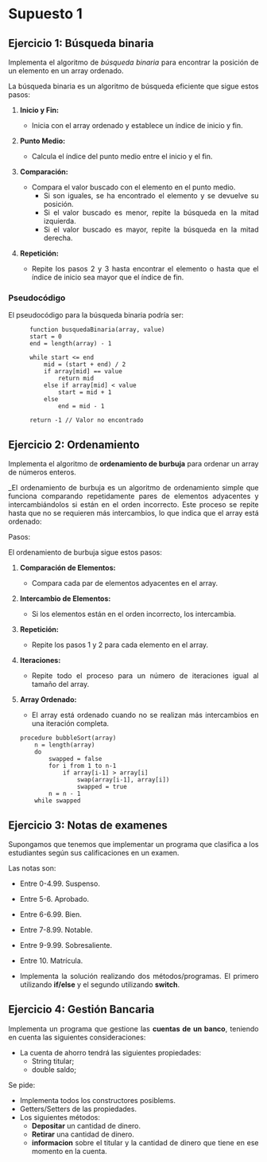 <div align="justify">

# Supuesto 1

## Ejercicio 1: Búsqueda binaria

Implementa el algoritmo de _búsqueda binaria_ para encontrar la posición de un elemento en un array ordenado.

La búsqueda binaria es un algoritmo de búsqueda eficiente que sigue estos pasos:

1. **Inicio y Fin:**
   - Inicia con el array ordenado y establece un índice de inicio y fin.

2. **Punto Medio:**
   - Calcula el índice del punto medio entre el inicio y el fin.

3. **Comparación:**
   - Compara el valor buscado con el elemento en el punto medio.
     - Si son iguales, se ha encontrado el elemento y se devuelve su posición.
     - Si el valor buscado es menor, repite la búsqueda en la mitad izquierda.
     - Si el valor buscado es mayor, repite la búsqueda en la mitad derecha.

4. **Repetición:**
   - Repite los pasos 2 y 3 hasta encontrar el elemento o hasta que el índice de inicio sea mayor que el índice de fin.

### Pseudocódigo

El pseudocódigo para la búsqueda binaria podría ser:

```code
      function busquedaBinaria(array, value)
      start = 0
      end = length(array) - 1
      
      while start <= end
          mid = (start + end) / 2
          if array[mid] == value
              return mid
          else if array[mid] < value
              start = mid + 1
          else
              end = mid - 1
              
      return -1 // Valor no encontrado
```

## Ejercicio 2: Ordenamiento

Implementa el algoritmo de __ordenamiento de burbuja__ para ordenar un array de números enteros.

_El ordenamiento de burbuja es un algoritmo de ordenamiento simple que funciona comparando repetidamente pares de elementos adyacentes y intercambiándolos si están en el orden incorrecto. Este proceso se repite hasta que no se requieren más intercambios, lo que indica que el array está ordenado:

Pasos:

El ordenamiento de burbuja sigue estos pasos:

1. **Comparación de Elementos:**
   - Compara cada par de elementos adyacentes en el array.

2. **Intercambio de Elementos:**
   - Si los elementos están en el orden incorrecto, los intercambia.

3. **Repetición:**
   - Repite los pasos 1 y 2 para cada elemento en el array.

4. **Iteraciones:**
   - Repite todo el proceso para un número de iteraciones igual al tamaño del array.

5. **Array Ordenado:**
   - El array está ordenado cuando no se realizan más intercambios en una iteración completa.

    ```code
    procedure bubbleSort(array)
        n = length(array)
        do
            swapped = false
            for i from 1 to n-1
                if array[i-1] > array[i]
                    swap(array[i-1], array[i])
                    swapped = true
            n = n - 1
        while swapped
    ```    

## Ejercicio 3: Notas de examenes

Supongamos que tenemos que implementar un programa que clasifica a los estudiantes según sus calificaciones en un examen.

Las notas son:

- Entre 0-4.99. Suspenso.
- Entre 5-6. Aprobado.
- Entre 6-6.99. Bien.
- Entre 7-8.99. Notable.
- Entre 9-9.99. Sobresaliente.
- Entre 10. Matrícula.

- Implementa la solución realizando dos métodos/programas. El primero utilizando __if/else__ y el segundo utilizando __switch__.

## Ejercicio 4: Gestión Bancaria

Implementa un programa que gestione las __cuentas de un banco__, teniendo en cuenta las siguientes consideraciones:
- La cuenta de ahorro tendrá las siguientes propiedades:
    - String titular;
    - double saldo;

Se pide:
- Implementa todos los constructores posiblems.
- Getters/Setters de las propiedades.
- Los siguientes métodos:
    - __Depositar__ un cantidad de dinero.
    - __Retirar__ una cantidad de dinero.
    - __informacion__ sobre el titular y la cantidad de dinero que tiene en ese momento en la cuenta.

